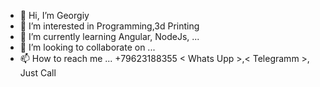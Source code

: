 - 👋 Hi, I’m Georgiy
- 👀 I’m interested in Programming,3d Printing
- 🌱 I’m currently learning Angular, NodeJs, ...
- 💞️ I’m looking to collaborate on ...
- 📫 How to reach me ... +79623188355 < Whats Upp >,< Telegramm >, Just Call

<!---
Jorgins/Jorgins is a ✨ special ✨ repository because its `README.md` (this file) appears on your GitHub profile.
You can click the Preview link to take a look at your changes.
--->
